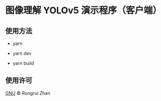 # 图像理解 YOLOv5 演示程序（客户端）

## 使用方法

- yarn

- yarn dev

- yarn build

## 使用许可

[GNU](LICENSE) © Rongrui Zhan

